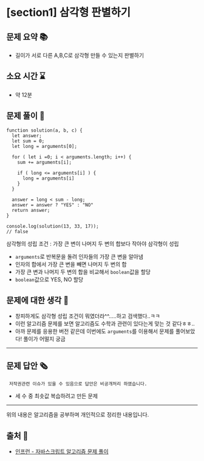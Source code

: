 # [section1] 삼각형 판별하기
## 문제 요약 📚
- 길이가 서로 다른 A,B,C로 삼각형 만들 수 있는지 판별하기

## 소요 시간 ⌛️
- 약 12분

## 문제 풀이 📝
```
function solution(a, b, c) {
  let answer;
  let sum = 0;
  let long = arguments[0];

  for ( let i =0; i < arguments.length; i++) {
    sum += arguments[i];

    if ( long <= arguments[i] ) {
      long = arguments[i]
    }
  }

  answer = long < sum - long;
  answer = answer ? "YES" : "NO"
  return answer;
}

console.log(solution(13, 33, 17));
// false
```
삼각형의 성립 조건 : 가장 큰 변이 나머지 두 변의 합보다 작아야 삼각형이 성립
- `arguments`로 반복문을 돌려 인자들의 가장 큰 변을 알아냄
- 인자의 합에서 가장 큰 변을 빼면 나머지 두 변의 합
- 가장 큰 변과 나머지 두 변의 합을 비교해서 `boolean`값을 할당
- `boolean`값으로 YES, NO 할당

## 문제에 대한 생각 🧐
- 창피하게도 삼각형 성립 조건이 뭐였더라^^.....하고 검색했다..ㅋㅋ
- 이런 알고리즘 문제를 보면 알고리즘도 수학과 관련이 있다는게 맞는 것 같다ㅎㅎ..
- 아까 문제를 응용한 버전 같은데 이번에도 `arguments`를 이용해서 문제를 풀어보았다! 풀이가 어떨지 궁금

- - -
## 문제 답안 🗞
```
 저작권관련 이슈가 있을 수 있음으로 답안은 비공개처리 하였습니다.
```
- 세 수 중 최솟값 복습하려고 만든 문제

- - -
위의 내용은 알고리즘을 공부하며 개인적으로 정리한 내용입니다.
## 출처 📝
- [인프런 - 자바스크립트 알고리즘 문제 풀이](https://www.inflearn.com/course/%EC%9E%90%EB%B0%94%EC%8A%A4%ED%81%AC%EB%A6%BD%ED%8A%B8-%EC%95%8C%EA%B3%A0%EB%A6%AC%EC%A6%98-%EB%AC%B8%EC%A0%9C%ED%92%80%EC%9D%B4/dashboard)